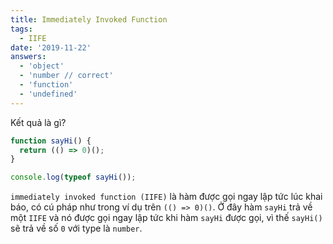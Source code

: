 ```yaml
---
title: Immediately Invoked Function
tags:
  - IIFE
date: '2019-11-22'
answers:
  - 'object'
  - 'number // correct'
  - 'function'
  - 'undefined'
---
```


Kết quả là gì?

```javascript
function sayHi() {
  return (() => 0)();
}

console.log(typeof sayHi());
```

<!-- explanation -->

`immediately invoked function (IIFE)` là hàm được gọi ngay lập tức lúc khai báo, có cú pháp như trong ví dụ trên `(() => 0)()`. Ở đây hàm `sayHi` trả về một `IIFE` và nó được gọi ngay lập tức khi hàm `sayHi` được gọi, vì thế `sayHi()` sẽ trả về số `0` với type là `number`.
